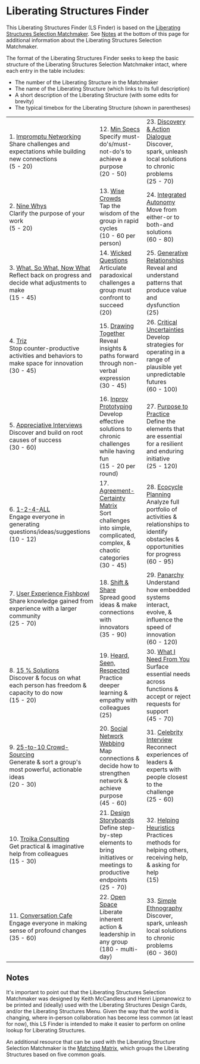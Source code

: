 # Liberating Structures Finder

This Liberating Structures Finder (LS Finder) is based on the [Liberating Structures Selection Matchmaker](http://www.liberatingstructures.com/storage/articles-nascent-ls/LS%20Selection%20Matchmaker%20v%209.pdf). See [Notes](#notes) at the bottom of this page for additional information about the Liberating Structures Selection Matchmaker. 

The format of the Liberating Structures Finder seeks to keep the basic structure of the Liberating Structures Selection Matchmaker intact, where each entry in the table includes:
- The number of the Liberating Structure in the Matchmaker
- The name of the Liberating Structure (which links to its full description)
- A short description of the Liberating Structure (with some edits for brevity)
- The typical timebox for the Liberating Structure (shown in parentheses)

<table>
<tbody>

<tr>
<td>1. <a href="http://www.liberatingstructures.com/2-impromptu-networking/">Impromptu Networking</a><br>
Share challenges and expectations while building new connections<br>
(5 - 20)
</td>
<td>12. <a href="http://www.liberatingstructures.com/14-min-specs/">Min Specs</a><br>
Specify must-do's/must-not-do's to achieve a purpose<br>
(20 - 50)
</td>
<td>23. <a href="http://www.liberatingstructures.com/10-discovery-action-dialogue/">Discovery & Action Dialogue</a><br>
Discover, spark, unleash local solutions to chronic problems<br>
(25 - 70)
</td>
</tr>

<tr>
<td>2. <a href="http://www.liberatingstructures.com/3-nine-whys/">Nine Whys</a><br>
Clarify the purpose of your work<br>
(5 - 20)
</td>
<td>13. <a href="http://www.liberatingstructures.com/13-wise-crowds/">Wise Crowds</a><br>
Tap the wisdom of the group in rapid cycles<br>
(10 - 60 per person)
</td>
<td>24. <a href="http://www.liberatingstructures.com/29-integrated-autonomy/">Integrated Autonomy</a><br>
Move from either-or to both-and solutions<br>
(60 - 80)
</td>
</tr>

<tr>
<td>3. <a href="http://www.liberatingstructures.com/9-what-so-what-now-what-w/">What, So What, Now What</a><br>
Reflect back on progress and decide what adjustments to make<br>
(15 - 45)
</td>
<td>14. <a href="http://www.liberatingstructures.com/4-wicked-questions%20/">Wicked Questions</a><br>
Articulate paradoxical challenges a group must confront to succeed<br>
(20)
</td>
<td>25. <a href="http://www.liberatingstructures.com/26-generative-relationships-st/">Generative Relationships</a><br>
Reveal and understand patterns that produce value and dysfunction<br>
(25)
</td>
</tr>

<tr>
<td>4. <a href="http://www.liberatingstructures.com/6-making-space-with-triz/">Triz</a><br>
Stop counter-productive activities and behaviors to make space for innovation<br>
(30 - 45)
</td>
<td>15. <a href="http://www.liberatingstructures.com/20-drawing-together/">Drawing Together</a><br>
Reveal insights & paths forward through non-verbal expression<br>
(30 - 45)
</td>
<td>26. <a href="http://www.liberatingstructures.com/30-critical-uncertainties/">Critical Uncertainties</a><br>
Develop strategies for operating in a range of plausible yet unpredictable futures<br>
(60 - 100)
</td>
</tr>

<tr>
<td>5. <a href="http://www.liberatingstructures.com/5-appreciative-interviews-ai/">Appreciative Interviews</a><br>
Discover and build on root causes of success<br>
(30 - 60)
</td>
<td>16. <a href="http://www.liberatingstructures.com/15-improv-prototyping/">Inprov Prototyping</a><br>
Develop effective solutions to chronic challenges while having fun<br>
(15 - 20 per round)
</td>
<td>27. <a href="http://www.liberatingstructures.com/33-purpose-to-practice-p2p/">Purpose to Practice</a><br>
Define the elements that are essential for a resilient and enduring initiative<br>
(25 - 120)
</td>
</tr>

<tr>
<td>6. <a href="http://www.liberatingstructures.com/1-1-2-4-all/">1-2-4-ALL</a><br>
Engage everyone in generating questions/ideas/suggestions<br>
(10 - 12)
</td>
<td>17. <a href="http://www.liberatingstructures.com/27-agreement-certainty-matrix/">Agreement-Certainty Matrix</a><br>
Sort challenges into simple, complicated, complex, & chaotic categories<br>
(30 - 45)
</td>
<td>28. <a href="http://www.liberatingstructures.com/31-ecocycle-planning/">Ecocycle Planning</a><br>
Analyze full portfolio of activities & relationships to identify obstacles & opportunities for progress<br>
(60 - 95)
</td>
</tr>

<tr>
<td>7. <a href="http://www.liberatingstructures.com/18-users-experience-fishbowl/">User Experience Fishbowl</a><br>
Share knowledge gained from experience with a larger community<br>
(25 - 70)
</td>
<td>18. <a href="http://www.liberatingstructures.com/11-shift-share%20/">Shift & Share</a><br>
Spread good ideas & make connections with innovators<br>
(35 - 90)
</td>
<td>29. <a href="http://www.liberatingstructures.com/32-panarchy/">Panarchy</a><br>
Understand how embedded systems interact, evolve, & influence the speed of innovation<br>
(60 - 120)
</td>
</tr>

<tr>
<td>8. <a href="http://www.liberatingstructures.com/7-15-solutions/">15 % Solutions</a><br>
Discover & focus on what each person has freedom & capacity to do now<br>
(15 - 20)
</td>
<td>19. <a href="http://www.liberatingstructures.com/19-heard-seen-respected-hsr/">Heard, Seen, Respected</a><br>
Practice deeper learning & empathy with colleagues<br>
(25)
</td>
<td>30. <a href="http://www.liberatingstructures.com/24-what-i-need-from-you-winfy/">What I Need From You</a><br>
Surface essential needs across functions & accept or reject requests for support<br>
(45 - 70)
</td>
</tr>

<tr>
<td>9. <a href="http://www.liberatingstructures.com/12-2510-crowd-sourcing/">25-to-10 Crowd-Sourcing </a><br>
Generate & sort a group's most powerful, actionable ideas<br>
(20 - 30)
</td>
<td>20. <a href="http://www.liberatingstructures.com/23-social-network-webbing/">Social Network Webbing</a><br>
Map connections & decide how to strengthen network & achieve purpose<br>
(45 - 60)
</td>
<td>31. <a href="http://www.liberatingstructures.com/22-celebrity-interview/">Celebrity Interview</a><br>
Reconnect experiences of leaders & experts with people closest to the challenge<br>
(25 - 60)
</td>
</tr>

<tr>
<td>10. <a href="http://www.liberatingstructures.com/8-troika-consulting%20/">Troika Consulting</a><br>
Get practical & imaginative help from colleagues<br>
(15 - 30)
</td>
<td>21. <a href="http://www.liberatingstructures.com/21-design-storyboards/">Design Storyboards</a><br>
Define step-by-step elements to bring initiatives or meetings to productive endpoints<br>
(25 - 70)
</td>
<td>32. <a href="http://www.liberatingstructures.com/16-helping-heuristics/">Helping Heuristics</a><br>
Practices methods for helping others, receiving help, & asking for help<br>
(15)
</td>
</tr>

<tr>
<td>11. <a href="http://www.liberatingstructures.com/17-conversation-cafe/">Conversation Cafe</a><br>
Engage everyone in making sense of profound changes<br>
(35 - 60)
</td>
<td>22. <a href="http://www.liberatingstructures.com/25-open-space-technology/">Open Space</a><br>
Liberate inherent action & leadership in any group<br>
(180 - multi-day)
</td>
<td>33. <a href="http://www.liberatingstructures.com/28-simple-ethnography/">Simple Ethnography</a><br>
Discover, spark, unleash local solutions to chronic problems<br>
(60 - 360)
</td>
</tr>
</table>

## Notes

It's important to point out that the Liberating Structures Selection Matchmaker was designed by Keith	McCandless and Henri	Lipmanowicz	to be printed and (ideally) used with the Liberating Structures Design Cards, and/or the Liberating Structures Menu. Given the way that the world is changing, where in-person collaboration has become less common (at least for now), this LS Finder is intended to make it easier to perform on online lookup for Liberating Structures.

An additional resource that can be used with the Liberating Structure Selection Matchmaker is the [Matching Matrix]( http://www.liberatingstructures.com/matching-matrix/), which groups the Liberating Structures based on five common goals.


</tbody>
</table>


